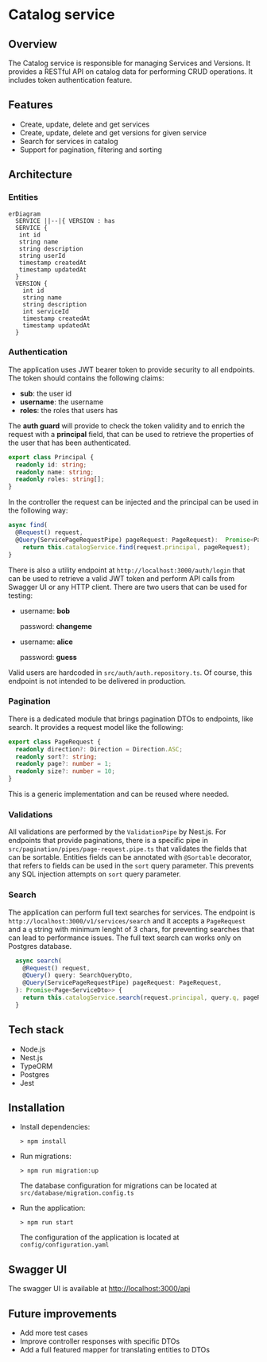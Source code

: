 # Catalog service

## Overview

The Catalog service is responsible for managing Services and Versions. It provides a RESTful API on catalog data for performing CRUD operations. It includes token authentication feature.

## Features

- Create, update, delete and get services
- Create, update, delete and get versions for given service
- Search for services in catalog
- Support for pagination, filtering and sorting

## Architecture

### Entities

```mermaid
erDiagram
  SERVICE ||--|{ VERSION : has
  SERVICE { 
   int id 
   string name 
   string description 
   string userId 
   timestamp createdAt 
   timestamp updatedAt 
  } 
  VERSION { 
    int id 
    string name 
    string description 
    int serviceId 
    timestamp createdAt 
    timestamp updatedAt 
  }
```

### Authentication

The application uses JWT bearer token to provide security to all endpoints. The token should contains the following claims:

- **sub**:  the user id
- **username**:  the username
- **roles**: the roles that users has

The **auth guard** will provide to check the token validity and to enrich the request with a **principal** field, that can be used to retrieve the properties of the user that has been authenticated.

```typescript
export class Principal {
  readonly id: string;
  readonly name: string;
  readonly roles: string[];
}
```

In the controller the request can be injected and the principal can be used in the following way:

```typescript
async find(
  @Request() request,
  @Query(ServicePageRequestPipe) pageRequest: PageRequest):  Promise<Page<ServiceDto>> {
    return this.catalogService.find(request.principal, pageRequest);
}
```

There is also a utility endpoint at `http://localhost:3000/auth/login`  that can be used to retrieve a valid JWT token and perform API calls from Swagger UI or any HTTP client. There are two users that can be used for testing:

- username: **bob**

  password: **changeme**
- username: **alice**
  
  password: **guess**

Valid users are hardcoded in `src/auth/auth.repository.ts`. Of course, this endpoint is not intended to be delivered in production.

### Pagination

There is a dedicated module that brings pagination DTOs to endpoints, like search. It provides a request model like the following:

```typescript
export class PageRequest {
  readonly direction?: Direction = Direction.ASC;
  readonly sort?: string;
  readonly page?: number = 1;
  readonly size?: number = 10;
}
```

This is a generic implementation and can be reused where needed.

### Validations

All validations are performed by the `ValidationPipe` by Nest.js.
For endpoints that provide paginations, there is a specific pipe in `src/pagination/pipes/page-request.pipe.ts` that validates the fields that can be sortable.
Entities fields can be annotated with `@Sortable` decorator, that refers to fields can be used in the `sort` query parameter.
This prevents any SQL injection attempts on `sort` query parameter.

### Search

The application can perform full text searches for services. The endpoint is `http://localhost:3000/v1/services/search` and it accepts a `PageRequest` and a `q` string with minimum lenght of 3 chars, for preventing searches that can lead to performance issues. The full text search can works only on Postgres database.

```typescript
  async search(
    @Request() request,
    @Query() query: SearchQueryDto,
    @Query(ServicePageRequestPipe) pageRequest: PageRequest,
  ): Promise<Page<ServiceDto>> {
    return this.catalogService.search(request.principal, query.q, pageRequest);
  }
```

## Tech stack

- Node.js
- Nest.js
- TypeORM
- Postgres
- Jest

## Installation

- Install dependencies:
  
  `> npm install`
- Run migrations:

  `> npm run migration:up`
  
  The database configuration for migrations can be located at `src/database/migration.config.ts`
- Run the application:

  `> npm run start`
  
  The configuration of the application is located at `config/configuration.yaml`

## Swagger UI

The swagger UI is available at <http://localhost:3000/api>

## Future improvements

- Add more test cases
- Improve controller responses with specific DTOs
- Add a full featured mapper for translating entities to DTOs
